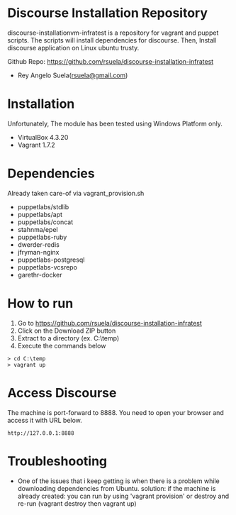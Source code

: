 # Discourse Installation Repository

discourse-installationvm-infratest is a repository for vagrant and puppet scripts. The scripts will install dependencies for discourse.
Then, Install discourse application on Linux ubuntu trusty.

Github Repo: https://github.com/rsuela/discourse-installation-infratest
* Rey Angelo Suela(<rsuela@gmail.com>)

# Installation
Unfortunately, The module has been tested using Windows Platform only.
* VirtualBox 4.3.20
* Vagrant 1.7.2

# Dependencies 
Already taken care-of via vagrant_provision.sh
* puppetlabs/stdlib
* puppetlabs/apt
* puppetlabs/concat
* stahnma/epel
* puppetlabs-ruby
* dwerder-redis
* jfryman-nginx
* puppetlabs-postgresql
* puppetlabs-vcsrepo
* garethr-docker

# How to run
 1. Go to https://github.com/rsuela/discourse-installation-infratest
 2. Click on the Download ZIP button
 3. Extract to a directory (ex. C:\temp)
 4. Execute the commands below
 

```commandline
> cd C:\temp
> vagrant up
```

# Access Discourse
The machine is port-forward to 8888. You need to open your browser and access it with URL below.
```browser
http://127.0.0.1:8888
```

# Troubleshooting
- One of the issues that i keep getting is when there is a problem while downloading dependencies from Ubuntu.
  solution: if the machine is already created: you can run by using 'vagrant provision' or destroy and re-run (vagrant destroy then vagrant up)

